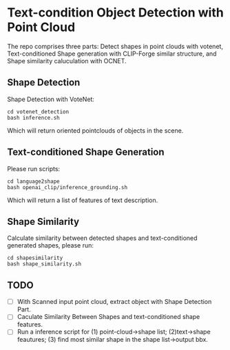 # Text-condition Object Detection with Point Cloud
The repo comprises three parts: Detect shapes in point clouds with votenet, Text-conditioned Shape generation with CLIP-Forge similar structure, and Shape similarity caluculation with OCNET.

## Shape Detection
Shape Detection with VoteNet:
```
cd votenet_detection
bash inference.sh
```
Which will return oriented pointclouds of objects in the scene.

## Text-conditioned Shape Generation
Please run scripts:
```
cd language2shape
bash openai_clip/inference_grounding.sh
```
Which will return a list of features of text description.

## Shape Similarity
Calculate similarity between detected shapes and text-conditioned generated shapes, please run:

```
cd shapesimilarity
bash shape_similarity.sh
```

## TODO
- [ ] With Scanned input point cloud, extract object with Shape Detection Part.
- [ ] Caculate Similarity Between Shapes and text-conditioned shape features.
- [ ] Run a inference script for (1) point-cloud->shape list; (2)text->shape feautures; (3) find most similar shape in the shape list->output bbx.